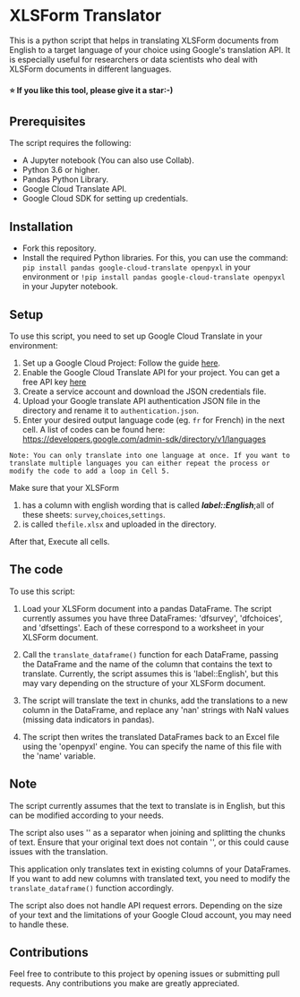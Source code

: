 # XLSForm Translator 

This is a python script that helps in translating XLSForm documents from English to a target language of your choice using Google's translation API. It is especially useful for researchers or data scientists who deal with XLSForm documents in different languages.


#### ⭐ If you like this tool, please give it a star:-)


## Prerequisites

The script requires the following:

- A Jupyter notebook (You can also use Collab).
- Python 3.6 or higher.
- Pandas Python Library.
- Google Cloud Translate API.
- Google Cloud SDK for setting up credentials.

## Installation

- Fork this repository.
- Install the required Python libraries. For this, you can use the command: `pip install pandas google-cloud-translate openpyxl` in your environment or `!pip install pandas google-cloud-translate openpyxl` in your Jupyter notebook.

## Setup

To use this script, you need to set up Google Cloud Translate in your environment:
1. Set up a Google Cloud Project: Follow the guide [here](https://cloud.google.com/translate/docs/setup).
2. Enable the Google Cloud Translate API for your project. You can get a free API key [here](https://cloud.google.com/docs/authentication/api-keys#console)
3. Create a service account and download the JSON credentials file.
4. Upload your Google translate API authentication JSON file in the directory and rename it to `authentication.json`.
5. Enter your desired output language code (eg. `fr` for French) in the next cell. A list of codes can be found here: https://developers.google.com/admin-sdk/directory/v1/languages
```
Note: You can only translate into one language at once. If you want to translate multiple languages you can either repeat the process or modify the code to add a loop in Cell 5.
```
Make sure that your XLSForm 
1. has a column with english wording that is called ***label::English***;all of these sheets: `survey`,`choices`,`settings`.
2. is called `thefile.xlsx` and uploaded in the directory.

After that, Execute all cells.


## The code

To use this script:

1. Load your XLSForm document into a pandas DataFrame. The script currently assumes you have three DataFrames: 'dfsurvey', 'dfchoices', and 'dfsettings'. Each of these correspond to a worksheet in your XLSForm document.

2. Call the `translate_dataframe()` function for each DataFrame, passing the DataFrame and the name of the column that contains the text to translate. Currently, the script assumes this is 'label::English', but this may vary depending on the structure of your XLSForm document.

3. The script will translate the text in chunks, add the translations to a new column in the DataFrame, and replace any 'nan' strings with NaN values (missing data indicators in pandas).

4. The script then writes the translated DataFrames back to an Excel file using the 'openpyxl' engine. You can specify the name of this file with the 'name' variable.

## Note

The script currently assumes that the text to translate is in English, but this can be modified according to your needs.

The script also uses '<sep>' as a separator when joining and splitting the chunks of text. Ensure that your original text does not contain '<sep>', or this could cause issues with the translation.

This application only translates text in existing columns of your DataFrames. If you want to add new columns with translated text, you need to modify the `translate_dataframe()` function accordingly.

The script also does not handle API request errors. Depending on the size of your text and the limitations of your Google Cloud account, you may need to handle these.

## Contributions

Feel free to contribute to this project by opening issues or submitting pull requests. Any contributions you make are greatly appreciated.
